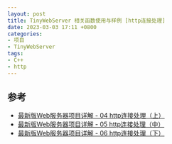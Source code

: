 ```yaml
---
layout: post
title: TinyWebServer 相关函数使用与样例 [http连接处理]
date: 2023-03-03 17:11 +0800
categories:
- 项目
- TinyWebServer
tags:
- C++
- http
---
```






## 参考

- [最新版Web服务器项目详解 - 04 http连接处理（上）](https://mp.weixin.qq.com/s/BfnNl-3jc_x5WPrWEJGdzQ)
- [最新版Web服务器项目详解 - 05 http连接处理（中）](https://mp.weixin.qq.com/s/wAQHU-QZiRt1VACMZZjNlw)
- [最新版Web服务器项目详解 - 06 http连接处理（下）](https://mp.weixin.qq.com/s/451xNaSFHxcxfKlPBV3OCg)
